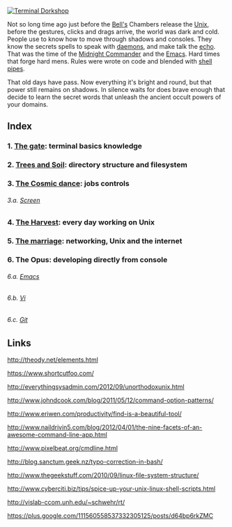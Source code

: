 [![Terminal Dorkshop](https://raw.github.com/patriciogonzalezvivo/Shell-Initiation/master/images/terminal01.png)](http://patriciogonzalezvivo.com/)

Not so long time ago just before the [Bell's](http://www.bell-labs.com/history/unix/tutorial.html) Chambers release the [Unix](http://en.wikipedia.org/wiki/Unix), before the gestures, clicks and drags arrive, the world was dark and cold. People use to know how to move through shadows and consoles. They know the secrets spells to speak with [daemons](http://en.wikipedia.org/wiki/Daemon_computing), and make talk the [echo](http://en.wikipedia.org/wiki/Echo_command). That was the time of the [Midnight Commander](http://en.wikipedia.org/wiki/Midnight_Commander) and the [Emacs](http://en.wikipedia.org/wiki/Emacs). Hard times that forge hard mens. Rules were wrote on code and blended with [shell pipes](http://www.dsj.net/compedge/shellbasics1.html).

That old days have pass. Now everything it's bright and round, but that power still remains on shadows. In silence waits for does brave enough that decide to learn the secret words that unleash the ancient occult powers of your domains.

## Index

### 1. [The gate](https://github.com/patriciogonzalezvivo/Shell-Initiation/blob/master/chap01.md): terminal basics knowledge

### 2. [Trees and Soil](https://github.com/patriciogonzalezvivo/Shell-Initiation/blob/master/chap02.md): directory structure and filesystem

### 3. [The Cosmic dance](https://github.com/patriciogonzalezvivo/Shell-Initiation/blob/master/chap03.md): jobs controls

###### 3.a. [Screen](https://github.com/patriciogonzalezvivo/Shell-Initiation/blob/master/chap03a.md)

### 4. [The Harvest](https://github.com/patriciogonzalezvivo/Shell-Initiation/blob/master/chap04.md): every day working on Unix

### 5. [The marriage](https://github.com/patriciogonzalezvivo/Shell-Initiation/blob/master/chap05.md): networking, Unix and the internet

###	6. The Opus: developing directly from console

###### 6.a. [Emacs](https://github.com/patriciogonzalezvivo/Shell-Initiation/blob/master/chap06a.md)

###### 6.b. [Vi](https://github.com/patriciogonzalezvivo/Shell-Initiation/blob/master/chap06b.md)

###### 6.c. [Git](https://github.com/patriciogonzalezvivo/Shell-Initiation/blob/master/chap06c.md)

## Links

http://theody.net/elements.html

https://www.shortcutfoo.com/

http://everythingsysadmin.com/2012/09/unorthodoxunix.html

http://www.johndcook.com/blog/2011/05/12/command-option-patterns/

http://www.eriwen.com/productivity/find-is-a-beautiful-tool/

http://www.naildrivin5.com/blog/2012/04/01/the-nine-facets-of-an-awesome-command-line-app.html

http://www.pixelbeat.org/cmdline.html

http://blog.sanctum.geek.nz/typo-correction-in-bash/

http://www.thegeekstuff.com/2010/09/linux-file-system-structure/

http://www.cyberciti.biz/tips/spice-up-your-unix-linux-shell-scripts.html

http://vislab-ccom.unh.edu/~schwehr/rt/

https://plus.google.com/111560558537332305125/posts/d64bp6rkZMC